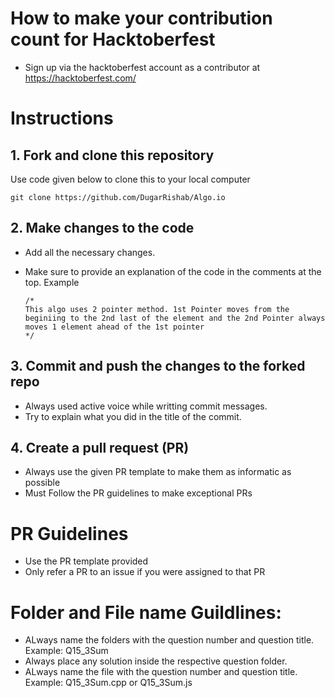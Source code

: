 # How to make your contribution count for Hacktoberfest 
- Sign up via the hacktoberfest account as a contributor at https://hacktoberfest.com/

# Instructions

## 1. Fork and clone this repository
Use code given below to clone this to your local computer
```
git clone https://github.com/DugarRishab/Algo.io
```

## 2. Make changes to the code
- Add all the necessary changes. 
- Make sure to provide an explanation of the code in the comments at the top. Example
  
  ```
  /*
  This algo uses 2 pointer method. 1st Pointer moves from the beginiing to the 2nd last of the element and the 2nd Pointer always moves 1 element ahead of the 1st pointer
  */

  ```
## 3. Commit and push the changes to the forked repo
- Always used active voice while writting commit messages. 
- Try to explain what you did in the title of the commit.
  

## 4. Create a pull request (PR)
- Always use the given PR template to make them as informatic as possible
- Must Follow the PR guidelines to make exceptional PRs

# PR Guidelines

- Use the PR template provided
- Only refer a PR to an issue if you were assigned to that PR

# Folder and File name Guildlines: 

- ALways name the folders with the question number and question title. Example: Q15_3Sum
- Always place any solution inside the respective question folder. 
- ALways name the file with the question number and question title. Example: Q15_3Sum.cpp or Q15_3Sum.js
